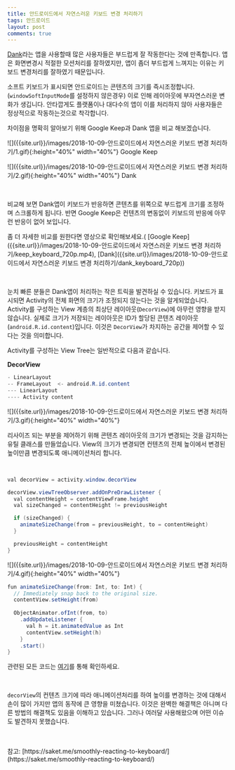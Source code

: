 ```yaml
---
title: 안드로이드에서 자연스러운 키보드 변경 처리하기
tags: 안드로이드
layout: post
comments: true
---
```


[Dank](https://play.google.com/apps/testing/me.saket.dank)라는 앱을 사용할때 많은 사용자들은 부드럽게 잘 작동한다는 것에 만족합니다. 앱은 화면변경시 적절한 모션처리를 잘하였지만, 앱이 좀더 부드럽게 느껴지는 이유는 키보드 변경처리를 잘하였기 때문입니다.  

소프트 키보드가 표시되면 안드로이드는 콘텐츠의 크기를 즉시조정합니다. (`windowSoftInputMode`를 설정하지 않은경우) 이로 인해 레이아웃에 부자연스러운 변화가 생깁니다. 안타깝게도 플랫폼이나 대다수의 앱이 이를 처리하지 않아 사용자들은 정상적으로 작동하는것으로 착각합니다.   


차이점을 명확히 알아보기 위해 Google Keep과 Dank 앱을 비교 해보겠습니다.  

![]({{site.url}}/images/2018-10-09-안드로이드에서 자연스러운 키보드 변경 처리하기/1.gif){:height="40%" width="40%"}
Google Keep  

![]({{site.url}}/images/2018-10-09-안드로이드에서 자연스러운 키보드 변경 처리하기/2.gif){:height="40%" width="40%"}
Dank  

<br>

비교해 보면 Dank앱이 키보드가 반응하면 콘텐츠를 위쪽으로 부드럽게 크기를 조정하며 스크롤하게 됩니다. 반면 Google Keep은 컨텐츠의 변동없이 키보드의 반응에 아무런 반응이 없어 보입니다.  

좀 더 자세한 비교를 원한다면 영상으로 확인해보세요.( [Google Keep]({{site.url}}/images/2018-10-09-안드로이드에서 자연스러운 키보드 변경 처리하기/keep_keyboard_720p.mp4), [Dank]({{site.url}}/images/2018-10-09-안드로이드에서 자연스러운 키보드 변경 처리하기/dank_keyboard_720p))  

<br>

눈치 빠른 분들은 Dank앱이 처리하는 작은 트릭을 발견하실 수 있습니다. 키보드가 표시되면 Activity의 전체 화면의 크기가 조정되지 않는다는 것을 알게되었습니다. Activity를 구성하는 View 계층의 최상단 레이아웃(`DecorView`)에 아무런 영향을 받지 않습니다. 실제로 크기가 저장되는 레이아웃은 ID가 할당된 콘텐츠 레이아웃(`android.R.id.content`)입니다. 이것은 `DecorView`가 차지하는 공간을 제어할 수 있다는 것을 의미합니다.

Activity를 구성하는 View Tree는 일반적으로 다음과 같습니다.  

**DecorView**  
```java
- LinearLayout
-- FrameLayout  <- android.R.id.content
--- LinearLayout
---- Activity content
```

![]({{site.url}}/images/2018-10-09-안드로이드에서 자연스러운 키보드 변경 처리하기/3.gif){:height="40%" width="40%"}  

리사이즈 되는 부분을 제어하기 위해 콘텐츠 레이아웃의 크기가 변경되는 것을 감지하는 유틸 클래스를 만들었습니다. View의 크기가 변경되면 컨텐츠의 전체 높이에서 변경된 높이만큼 변경되도록 애니메이션처리 합니다.  

<br>

```java
val decorView = activity.window.decorView

decorView.viewTreeObserver.addOnPreDrawListener { 
  val contentHeight = contentViewFrame.height
  val sizeChanged = contentHeight != previousHeight

  if (sizeChanged) {
    animateSizeChange(from = previousHeight, to = contentHeight)
  }

  previousHeight = contentHeight
}
```

![]({{site.url}}/images/2018-10-09-안드로이드에서 자연스러운 키보드 변경 처리하기/4.gif){:height="40%" width="40%"}



```java
fun animateSizeChange(from: Int, to: Int) {
  // Immediately snap back to the original size.
  contentView.setHeight(from)
  
  ObjectAnimator.ofInt(from, to)
    .addUpdateListener { 
      val h = it.animatedValue as Int
      contentView.setHeight(h) 
    }
    .start()
}
```

관련된 모든 코드는 [여기](https://github.com/saket/FluidKeyboardResize)를 통해 확인하세요.  

<br>

`decorView`의 컨텐츠 크기에 따라 애니메이션처리를 하여 높이를 변경하는 것에 대해서 손이 많이 가지만 앱의 동작에 큰 영향을 미쳤습니다. 이것은 완벽한 해결책은 아니며 다른 방법의 해결책도 있음을 이해하고 있습니다. 그러나 여러달 사용해왔으며 어떤 이슈도 발견하지 못했습니다.


<br>
<br>
참고: [https://saket.me/smoothly-reacting-to-keyboard/](https://saket.me/smoothly-reacting-to-keyboard/)
